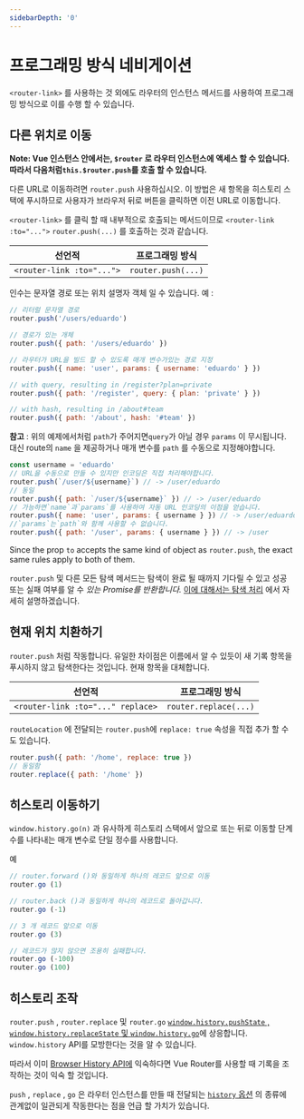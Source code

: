 ```yaml
---
sidebarDepth: '0'
---
```


# 프로그래밍 방식 네비게이션

`<router-link>` 를 사용하는 것 외에도 라우터의 인스턴스 메서드를 사용하여 프로그래밍 방식으로 이를 수행 할 수 있습니다.

## 다른 위치로 이동

**Note: Vue 인스턴스 안에서는, `$router` 로 라우터 인스턴스에 액세스 할 수 있습니다. 따라서 다음처럼`this.$router.push`를 호출 할 수 있습니다.**

다른 URL로 이동하려면 `router.push` 사용하십시오. 이 방법은 새 항목을 히스토리 스택에 푸시하므로 사용자가 브라우저 뒤로 버튼을 클릭하면 이전 URL로 이동합니다.

`<router-link>` 를 클릭 할 때 내부적으로 호출되는 메서드이므로 `<router-link :to="...">` `router.push(...)` 를 호출하는 것과 같습니다.

선언적 | 프로그래밍 방식
--- | ---
`<router-link :to="...">` | `router.push(...)`

인수는 문자열 경로 또는 위치 설명자 객체 일 수 있습니다. 예 :

```js
// 리터럴 문자열 경로
router.push('/users/eduardo')

// 경로가 있는 개체
router.push({ path: '/users/eduardo' })

// 라우터가 URL을 빌드 할 수 있도록 매개 변수가있는 경로 지정
router.push({ name: 'user', params: { username: 'eduardo' } })

// with query, resulting in /register?plan=private
router.push({ path: '/register', query: { plan: 'private' } })

// with hash, resulting in /about#team
router.push({ path: '/about', hash: '#team' })
```

**참고** :  위의 예제에서처럼 `path`가 주어지면`query`가 아닐 경우 `params` 이 무시됩니다.  대신  route의 `name` 을 제공하거나 매개 변수를 `path` 를 수동으로 지정해야합니다.

```js
const username = 'eduardo'
// URL을 수동으로 만들 수 있지만 인코딩은 직접 처리해야합니다.
router.push(`/user/${username}`) // -> /user/eduardo
// 동일
router.push({ path: `/user/${username}` }) // -> /user/eduardo
// 가능하면`name`과`params`를 사용하여 자동 URL 인코딩의 이점을 얻습니다.
router.push({ name: 'user', params: { username } }) // -> /user/eduardo
//`params`는`path`와 함께 사용할 수 없습니다.
router.push({ path: '/user', params: { username } }) // -> /user
```

Since the prop `to` accepts the same kind of object as `router.push`, the exact same rules apply to both of them.

`router.push` 및 다른 모든 탐색 메서드는 탐색이 완료 될 때까지 기다릴 수 있고 성공 또는 실패 여부를 알 수 *있는 Promise를 반환합니다.* [이에 대해서는 탐색 처리](../advanced/navigation-failures.md) 에서 자세히 설명하겠습니다.

## 현재 위치 치환하기

`router.push` 처럼 작동합니다. 유일한 차이점은 이름에서 알 수 있듯이 새 기록 항목을 푸시하지 않고 탐색한다는 것입니다. 현재 항목을 대체합니다.

선언적 | 프로그래밍 방식
--- | ---
`<router-link :to="..." replace>` | `router.replace(...)`

`routeLocation` 에 전달되는 `router.push`에  `replace: true` 속성을 직접 추가 할 수도 있습니다.

```js
router.push({ path: '/home', replace: true })
// 동일함
router.replace({ path: '/home' })
```

## 히스토리 이동하기

`window.history.go(n)` 과 유사하게 히스토리 스택에서 앞으로 또는 뒤로 이동할 단계 수를 나타내는 매개 변수로 단일 정수를 사용합니다.

예

```js
// router.forward ()와 동일하게 하나의 레코드 앞으로 이동
router.go (1)

// router.back ()과 동일하게 하나의 레코드로 돌아갑니다.
router.go (-1)

// 3 개 레코드 앞으로 이동
router.go (3)

// 레코드가 많지 않으면 조용히 실패합니다.
router.go (-100)
router.go (100)
```

## 히스토리 조작

`router.push` , `router.replace` 및 `router.go` [`window.history.pushState` , `window.history.replaceState` 및 `window.history.go`](https://developer.mozilla.org/en-US/docs/Web/API/History)에 상응합니다. `window.history` API를 모방한다는 것을 알 수 있습니다.

따라서 이미 [Browser History API에](https://developer.mozilla.org/en-US/docs/Web/API/History_API) 익숙하다면 Vue Router를 사용할 때 기록을 조작하는 것이 익숙 할 것입니다.

`push` , `replace` , `go` 은 라우터 인스턴스를 만들 때 전달되는 [`history` 옵션](../../api/#history) 의 종류에 관계없이 일관되게 작동한다는 점을 언급 할 가치가 있습니다.
